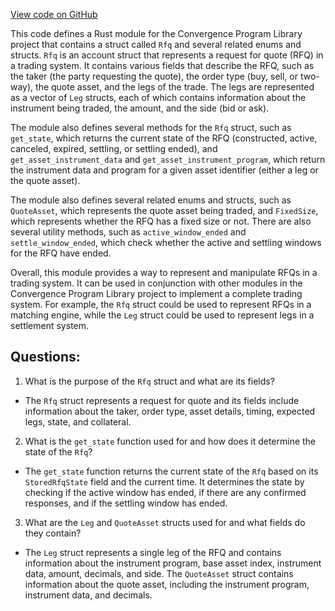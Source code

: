 [View code on GitHub](https://github.com/convergence-rfq/convergence-program-library/rfq/program/src/state/rfq.rs)

This code defines a Rust module for the Convergence Program Library project that contains a struct called `Rfq` and several related enums and structs. `Rfq` is an account struct that represents a request for quote (RFQ) in a trading system. It contains various fields that describe the RFQ, such as the taker (the party requesting the quote), the order type (buy, sell, or two-way), the quote asset, and the legs of the trade. The legs are represented as a vector of `Leg` structs, each of which contains information about the instrument being traded, the amount, and the side (bid or ask).

The module also defines several methods for the `Rfq` struct, such as `get_state`, which returns the current state of the RFQ (constructed, active, canceled, expired, settling, or settling ended), and `get_asset_instrument_data` and `get_asset_instrument_program`, which return the instrument data and program for a given asset identifier (either a leg or the quote asset).

The module also defines several related enums and structs, such as `QuoteAsset`, which represents the quote asset being traded, and `FixedSize`, which represents whether the RFQ has a fixed size or not. There are also several utility methods, such as `active_window_ended` and `settle_window_ended`, which check whether the active and settling windows for the RFQ have ended.

Overall, this module provides a way to represent and manipulate RFQs in a trading system. It can be used in conjunction with other modules in the Convergence Program Library project to implement a complete trading system. For example, the `Rfq` struct could be used to represent RFQs in a matching engine, while the `Leg` struct could be used to represent legs in a settlement system.
## Questions: 
 1. What is the purpose of the `Rfq` struct and what are its fields?
- The `Rfq` struct represents a request for quote and its fields include information about the taker, order type, asset details, timing, expected legs, state, and collateral.
2. What is the `get_state` function used for and how does it determine the state of the `Rfq`?
- The `get_state` function returns the current state of the `Rfq` based on its `StoredRfqState` field and the current time. It determines the state by checking if the active window has ended, if there are any confirmed responses, and if the settling window has ended.
3. What are the `Leg` and `QuoteAsset` structs used for and what fields do they contain?
- The `Leg` struct represents a single leg of the RFQ and contains information about the instrument program, base asset index, instrument data, amount, decimals, and side. The `QuoteAsset` struct contains information about the quote asset, including the instrument program, instrument data, and decimals.